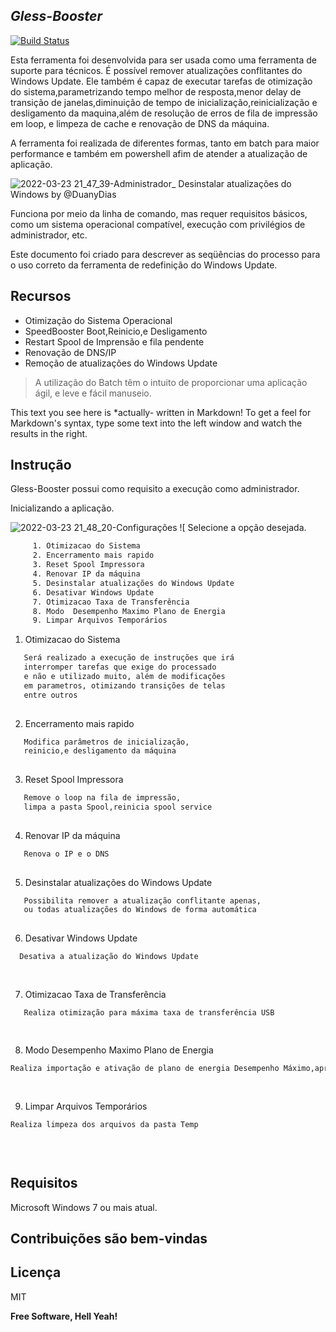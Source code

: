 
## _Gless-Booster_



[![Build Status](https://travis-ci.org/joemccann/dillinger.svg?branch=master)](https://travis-ci.org/joemccann/dillinger)

Esta ferramenta foi desenvolvida para ser usada como uma ferramenta de suporte para técnicos. É possível remover atualizações conflitantes do Windows Update. Ele também é capaz de executar tarefas de otimização do sistema,parametrizando tempo melhor de resposta,menor delay de transição de janelas,diminuição de tempo de inicialização,reinicialização e desligamento da maquina,além de resolução de erros de fila de impressão em loop, e limpeza de cache e renovação de DNS da máquina.

A ferramenta foi realizada de diferentes formas, tanto em batch para maior performance e também em powershell afim de atender a atualização de aplicação.


![2022-03-23 21_47_39-Administrador_  Desinstalar atualizações do Windows by @DuanyDias](https://user-images.githubusercontent.com/30185749/159823440-815bd508-a933-42a4-b1b7-0b41082e8ba9.png)

Funciona por meio da linha de comando, mas requer requisitos básicos, como um sistema operacional compatível, execução com privilégios de administrador, etc.

Este documento foi criado para descrever as seqüências do processo para o uso correto da ferramenta de redefinição do Windows Update.



## Recursos

- Otimização do Sistema Operacional
- SpeedBooster Boot,Reinicio,e Desligamento
- Restart Spool de Imprensão e fila pendente
- Renovação de DNS/IP
- Remoção de atualizações do Windows Update



> A utilização do Batch têm o intuito de proporcionar
> uma aplicação ágil, e leve e fácil manuseio.


This text you see here is *actually- written in Markdown! To get a feel
for Markdown's syntax, type some text into the left window and
watch the results in the right.


## Instrução


Gless-Booster possui como requisito a execução como administrador.

Inicializando a aplicação.

![2022-03-23 21_48_20-Configurações](https://user-images.githubusercontent.com/30185749/159822592-ac64ed5f-83d1-4aba-9537-d9f47ed956d4.png)
![
Selecione a opção desejada.

```sh
     1. Otimizacao do Sistema            
     2. Encerramento mais rapido                                  
     3. Reset Spool Impressora           
     4. Renovar IP da máquina           
     5. Desinstalar atualizações do Windows Update
     6. Desativar Windows Update
     7. Otimizacao Taxa de Transferência
     8. Modo  Desempenho Maximo Plano de Energia 
     9. Limpar Arquivos Temporários

```

1. Otimizacao do Sistema 
```sh
   Será realizado a execução de instruções que irá 
   interromper tarefas que exige do processado
   e não e utilizado muito, além de modificações
   em parametros, otimizando transições de telas 
   entre outros
 
```
2. Encerramento mais rapido  
```sh
   Modifica parâmetros de inicialização,
   reinicio,e desligamento da máquina
  
```

3. Reset Spool Impressora   
```sh
   Remove o loop na fila de impressão,
   limpa a pasta Spool,reinicia spool service
  
```
4. Renovar IP da máquina
```sh
   Renova o IP e o DNS
  
```
5. Desinstalar atualizações do Windows Update
```sh
   Possibilita remover a atualização conflitante apenas,
   ou todas atualizações do Windows de forma automática
  
```
6. Desativar Windows Update
```sh
  Desativa a atualização do Windows Update
  
  
```
7. Otimizacao Taxa de Transferência  
```sh
   Realiza otimização para máxima taxa de transferência USB
  
  
```
8. Modo  Desempenho Maximo Plano de Energia 
```sh
Realiza importação e ativação de plano de energia Desempenho Máximo,aproveitando o máximo do desempenho da máquina
  
  
```
9. Limpar Arquivos Temporários
```sh
Realiza limpeza dos arquivos da pasta Temp

  
  
```
## Requisitos
Microsoft Windows 7 ou mais atual.


## Contribuições são bem-vindas

## Licença
MIT

**Free Software, Hell Yeah!**

[//]: # (These are reference links used in the body of this note and get stripped out when the markdown processor does its job. There is no need to format nicely because it shouldn't be seen. Thanks SO - http://stackoverflow.com/questions/4823468/store-comments-in-markdown-syntax)

 
